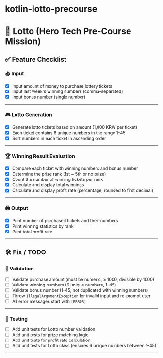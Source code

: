 # kotlin-lotto-precourse

# 🎯 Lotto (Hero Tech Pre-Course Mission)

## ✅ Feature Checklist

### 📥 Input

- [x] Input amount of money to purchase lottery tickets
- [x] Input last week's winning numbers (comma-separated)
- [x] Input bonus number (single number)

---

### 🎮 Lotto Generation

- [x] Generate lotto tickets based on amount (1,000 KRW per ticket)
- [x] Each ticket contains 6 unique numbers in the range 1–45
- [x] Sort numbers in each ticket in ascending order

---

### 🏆 Winning Result Evaluation

- [x] Compare each ticket with winning numbers and bonus number
- [x] Determine the prize rank (1st ~ 5th or no prize)
- [x] Count the number of winning tickets per rank
- [x] Calculate and display total winnings
- [x] Calculate and display profit rate (percentage, rounded to first decimal)

---

### 🖨 Output

- [x] Print number of purchased tickets and their numbers
- [x] Print winning statistics by rank
- [x] Print total profit rate

---

## 🛠 Fix / TODO

### 🚫 Validation

- [ ] Validate purchase amount (must be numeric, ≥ 1000, divisible by 1000)
- [ ] Validate winning numbers (6 unique numbers, 1–45)
- [ ] Validate bonus number (1–45, not duplicated with winning numbers)
- [ ] Throw `IllegalArgumentException` for invalid input and re-prompt user
- [ ] All error messages start with `[ERROR]`

---

### 🧪 Testing

- [ ] Add unit tests for Lotto number validation
- [ ] Add unit tests for prize matching logic
- [ ] Add unit tests for profit rate calculation
- [ ] Add unit tests for Lotto class (ensures 6 unique numbers between 1–45)

---
